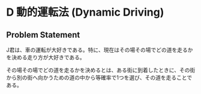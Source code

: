 D 動的運転法 (Dynamic Driving)
=
Problem Statement
-
J君は、車の運転が大好きである。特に、現在はその場その場でどの道を走るかを決める走り方が大好きである。

その場その場でどの道を走るかを決めるとは、ある街に到着したときに、その街から別の街へ向かうための道の中から等確率で1つを選び、その道を走ることである。

